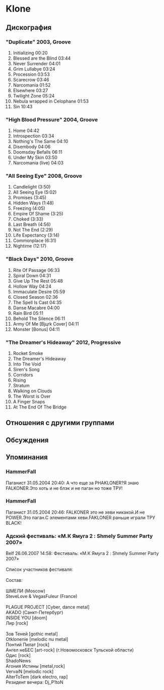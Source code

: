 # Klone



## Дискография

### "Duplicate" 2003, Groove

1. Initializing 00:20 
2. Blessed are the Blind 03:44 
3. Never Surrender 04:01 
4. Grim Lullabye 03:24 
5. Procession 03:53 
6. Scarecrow 03:46 
7. Narcomania 01:52 
8. Elsewhere 03:27 
9. Twilight Zone 05:24 
10. Nebula wrapped in Celophane 01:53 
11. Sin 10:43

### "High Blood Pressure" 2004, Groove

1. Home 04:42 
2. Introspection 03:34 
3. Nothing's The Same 04:10 
4. Disembody 04:06 
5. Doomsday Befalls 06:11 
6. Under My Skin 03:50 
7. Narcomania (live) 04:03

### "All Seeing Eye" 2008, Groove

1. Candlelight (3:50) 
2. All Seeing Eye (5:02) 
3. Promises (3:45) 
4. Hidden Ways (1:48) 
5. Freezing (4:05) 
6. Empire Of Shame (3:25) 
7. Choked (3:33) 
8. Last Breath (4:56) 
9. Not The End (2:29) 
10. Life Expectancy (3:14) 
11. Commonplace (6:31) 
12. Nightime (12:17)

### "Black Days" 2010, Groove

1. Rite Of Passage 06:33 
2. Spiral Down 04:31 
3. Give Up The Rest 05:48 
4. Hollow Way 04:24 
5. Immaculate Desire 05:59 
6. Closed Season 02:36 
7. The Spell Is Cast 04:35 
8. Danse Macabre 04:00 
9. Rain Bird 05:11 
10. Behold The Silence 06:11 
11. Army Of Me [Bjцrk Cover] 04:11 
12. Monster [Bonus] 04:11

### "The Dreamer's Hideaway" 2012, Progressive

01. Rocket Smoke 
02. The Dreamer's Hideaway 
03. Into The Void 
04. Siren's Song 
05. Corridors 
06. Rising 
07. Stratum 
08. Walking on Clouds 
09. The Worst is Over 
10. A Finger Snaps 
11. At The End Of The Bridge


## Отношения с другими группами


## Обсуждения


## Упоминания

### HammerFall

Паганист 31.05.2004 20:40:
А что еще за PHAKLONER?Я знаю FALKONER.Это хоть и не блэк и не паган но тоже ТРУ!

### HammerFall

Паганист 31.05.2004 20:46:
FALKONER это не хеви никакой.И не POWER.Это паган.С элементами хеви.FAKLONER раньше играли ТРУ BLACK!

### Адский фестиваль: «М.К Ямуга 2 : Shmely Summer Party 2007»

Belf 26.06.2007 14:58:
Фестиваль: «М.К Ямуга 2 : Shmely Summer Party 2007» <BR> <BR>Список участников фестиваля: <BR> <BR>Состав: <BR> <BR>ШМЕЛИ (Moscow) <BR>SteveLove & VegasFuleur (France) <BR> <BR>PLAGUE PROJECT [Cyber, dance metal] <BR>AKADO (Санкт-Петербург) <BR>INSIDE YOU [doom] <BR>Лир [rock] <BR><BR>Зов Теней [gothic metal] <BR>Otklonenie [melodic nu metal] <BR>Понтий Пилат [rock] <BR>Ангел неБEC [art-rock] (г.Новомосковск Тульской области) <BR>Одис [rock] <BR>ShadoNews <BR>Агония Истины [metal,rock] <BR>VervaiN [melodic rock] <BR>AlterToTem [dark electro, rap] <BR>Резидент вечера: Dj_P1toN<BR><BR> <BR>

